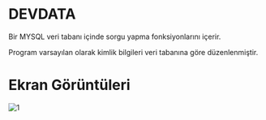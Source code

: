 # DEVDATA

Bir MYSQL veri tabanı içinde sorgu yapma fonksiyonlarını içerir.

Program varsayılan olarak kimlik bilgileri veri tabanına göre düzenlenmiştir.

# Ekran Görüntüleri

![1](https://user-images.githubusercontent.com/103260281/210154642-960b9a37-7ab6-4948-8464-6e843ea7dc6f.PNG)
